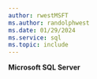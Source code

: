 ```yaml
---
author: rwestMSFT
ms.author: randolphwest
ms.date: 01/29/2024
ms.service: sql
ms.topic: include
---
```

  **Microsoft SQL Server**  
